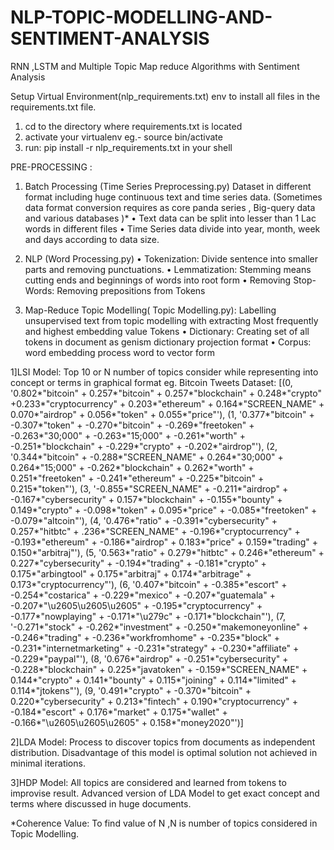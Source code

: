 # NLP-TOPIC-MODELLING-AND-SENTIMENT-ANALYSIS
RNN ,LSTM and Multiple Topic Map reduce Algorithms with Sentiment Analysis


Setup Virtual Environment(nlp_requirements.txt)
env to install all files in the requirements.txt file.
1.	cd to the directory where requirements.txt is located
2.	activate your virtualenv eg.-	source bin/activate
3.	run: pip install -r nlp_requirements.txt in your shell


PRE-PROCESSING :
1.	Batch Processing (Time Series Preprocessing.py)
Dataset in different format including huge continuous text and time series data.
(Sometimes data format conversion requires as core panda series , Big-query data and various databases )*
•	Text data can be split into lesser than 1 Lac words in different files
•	Time Series data divide into year, month, week and days according to data size.

2.	NLP (Word Processing.py)
•	Tokenization: Divide sentence into smaller parts and removing punctuations.
•	Lemmatization: Stemming means cutting ends and beginnings of words into root form
•	Removing Stop-Words: Removing prepositions from Tokens

3.	Map-Reduce Topic Modelling( Topic Modelling.py):
Labelling unsupervised text from topic modelling with extracting Most frequently and highest embedding value Tokens
•	Dictionary: Creating set of all tokens in document as genism dictionary projection format
•	Corpus: word embedding process word to vector form


1]LSI Model:
Top 10 or N number of topics consider while representing into concept or terms in graphical format
eg. 
Bitcoin Tweets Dataset:
[(0, '0.802*"bitcoin" + 0.257*"bitcoin" + 0.257*"blockchain" + 0.248*"crypto" +0.233*"cryptocurrency" + 0.203*"ethereum" + 0.164*"SCREEN_NAME" + 0.070*"airdrop" + 0.056*"token" + 0.055*"price"'), (1, '0.377*"bitcoin" + -0.307*"token" + -0.270*"bitcoin" + -0.269*"freetoken" + -0.263*"30;000" + -0.263*"15;000" + -0.261*"worth" + -0.251*"blockchain" + -0.229*"crypto" + -0.202*"airdrop"'), (2, '0.344*"bitcoin" + -0.288*"SCREEN_NAME" + 0.264*"30;000" + 0.264*"15;000" + -0.262*"blockchain" + 0.262*"worth" + 0.251*"freetoken" + -0.241*"ethereum" + -0.225*"bitcoin" + 0.215*"token"'), (3, '-0.855*"SCREEN_NAME" + -0.211*"airdrop" + -0.167*"cybersecurity" + 0.157*"blockchain" + -0.155*"bounty" + 0.149*"crypto" + -0.098*"token" + 0.095*"price" + -0.085*"freetoken" + -0.079*"altcoin"'), (4, '0.476*"ratio" + -0.391*"cybersecurity" + 0.257*"hitbtc" + .236*"SCREEN_NAME" + -0.196*"cryptocurrency" + -0.193*"ethereum" + -0.186*"airdrop" + 0.183*"price" + 0.159*"trading" + 0.150*"arbitraj"'), (5, '0.563*"ratio" + 0.279*"hitbtc" + 0.246*"ethereum" + 0.227*"cybersecurity" + -0.194*"trading" + -0.181*"crypto" + 0.175*"arbingtool" + 0.175*"arbitraj" + 0.174*"arbitrage" + 0.173*"cryptocurrency"'), (6, '0.407*"bitcoin" + -0.385*"escort" + -0.254*"costarica" + -0.229*"mexico" + -0.207*"guatemala" + -0.207*"\\u2605\\u2605\\u2605" + -0.195*"cryptocurrency" + -0.177*"nowplaying" + -0.171*"\\u279c" + -0.171*"blockchain"'), (7, '-0.271*"stock" + -0.262*"investment" + -0.250*"makemoneyonline" + -0.246*"trading" + -0.236*"workfromhome" + -0.235*"block" + -0.231*"internetmarketing" + -0.231*"strategy" + -0.230*"affiliate" + -0.229*"paypal"'), (8, '0.676*"airdrop" + -0.251*"cybersecurity" + -0.228*"blockchain" + 0.225*"javatoken" + -0.159*"SCREEN_NAME" + 0.144*"crypto" + 0.141*"bounty" + 0.115*"joining" + 0.114*"limited" + 0.114*"jtokens"'), (9, '0.491*"crypto" + -0.370*"bitcoin" + 0.220*"cybersecurity" + 0.213*"fintech" + 0.190*"cryptocurrency" + -0.184*"escort" + 0.176*"market" + 0.175*"wallet" + -0.166*"\\u2605\\u2605\\u2605" + 0.158*"money2020"')]


2]LDA Model:
Process to discover topics from documents as independent distribution. Disadvantage of this model is optimal solution not achieved in minimal iterations.


3]HDP Model:
All topics are considered and learned from tokens to improvise result. Advanced version of LDA Model to get exact concept and terms where discussed in huge documents.

*Coherence Value:
To find value of N ,N is number of topics considered in Topic Modelling.  

